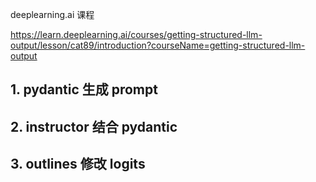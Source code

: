 deeplearning.ai 课程

https://learn.deeplearning.ai/courses/getting-structured-llm-output/lesson/cat89/introduction?courseName=getting-structured-llm-output
## 1. pydantic 生成 prompt
## 2. instructor 结合 pydantic
## 3. outlines 修改 logits
